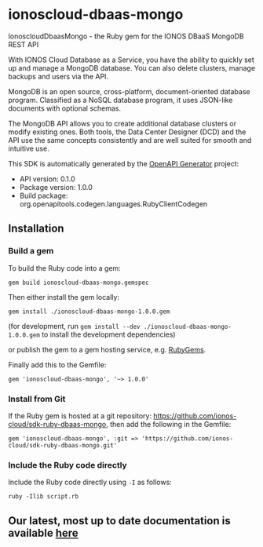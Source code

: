 # ionoscloud-dbaas-mongo

IonoscloudDbaasMongo - the Ruby gem for the IONOS DBaaS MongoDB REST API

With IONOS Cloud Database as a Service, you have the ability to quickly set up and manage a MongoDB database. You can also delete clusters, manage backups and users via the API. 

MongoDB is an open source, cross-platform, document-oriented database program. Classified as a NoSQL database program, it uses JSON-like documents with optional schemas.

The MongoDB API allows you to create additional database clusters or modify existing ones. Both tools, the Data Center Designer (DCD) and the API use the same concepts consistently and are well suited for smooth and intuitive use.


This SDK is automatically generated by the [OpenAPI Generator](https://openapi-generator.tech) project:

- API version: 0.1.0
- Package version: 1.0.0
- Build package: org.openapitools.codegen.languages.RubyClientCodegen

## Installation

### Build a gem

To build the Ruby code into a gem:

```shell
gem build ionoscloud-dbaas-mongo.gemspec
```

Then either install the gem locally:

```shell
gem install ./ionoscloud-dbaas-mongo-1.0.0.gem
```

(for development, run `gem install --dev ./ionoscloud-dbaas-mongo-1.0.0.gem` to install the development dependencies)

or publish the gem to a gem hosting service, e.g. [RubyGems](https://rubygems.org/).

Finally add this to the Gemfile:

    gem 'ionoscloud-dbaas-mongo', '~> 1.0.0'

### Install from Git

If the Ruby gem is hosted at a git repository: https://github.com/ionos-cloud/sdk-ruby-dbaas-mongo, then add the following in the Gemfile:

    gem 'ionoscloud-dbaas-mongo', :git => 'https://github.com/ionos-cloud/sdk-ruby-dbaas-mongo.git'

### Include the Ruby code directly

Include the Ruby code directly using `-I` as follows:

```shell
ruby -Ilib script.rb
```

## Our latest, most up to date documentation is available [here](https://github.com/ionos-cloud/sdk-ruby/blob/master/README.md)
